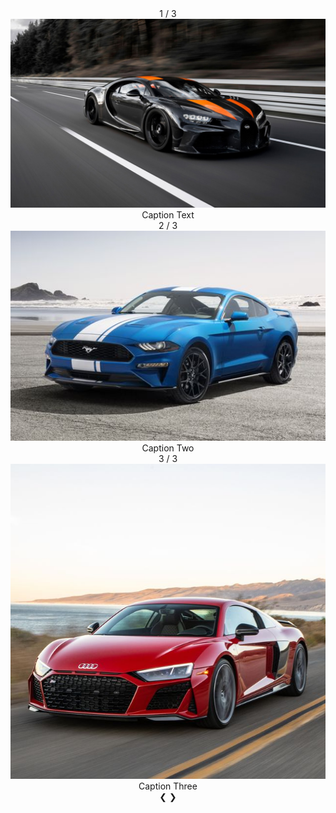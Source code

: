 <style>
     body {
      height: 500px;
      background-position: center;
      background-repeat: no-repeat;
      background-size: cover;
      position: relative; 
      background-image: url("/images/carbackground.png");
  }
    
</style>


<html>
    
<header>
    <body>
        <div class="slideshow-container">
         <!-- Full-width images with number and caption text -->
        <div class="mySlides fade">
            <div class="numbertext">1 / 3</div>
            <img src="/images/carslide1.jpg" style="width:100%">
            <div class="text">Caption Text</div>
        </div>
        <div class="mySlides fade">
            <div class="numbertext">2 / 3</div>
            <img src="/images/carslide2.jpg" style="width:100%">
            <div class="text">Caption Two</div>
        </div>
        <div class="mySlides fade">
            <div class="numbertext">3 / 3</div>
            <img src="/images/carslide3.jpg" style="width:100%">
            <div class="text">Caption Three</div>
        </div>
        <!-- Next and previous buttons -->
        <a class="prev" onclick="plusSlides(-1)">&#10094;</a>
        <a class="next" onclick="plusSlides(1)">&#10095;</a>
        </div>
        <br>
        <!-- The dots/circles -->
        <div style="text-align:center">
        <span class="dot" onclick="currentSlide(1)"></span>
        <span class="dot" onclick="currentSlide(2)"></span>
        <span class="dot" onclick="currentSlide(3)"></span>
        </div>
    </body>

</header>

</html>

